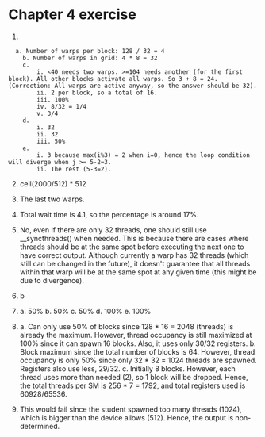 # Chapter 4 exercise
1.  
```
  a. Number of warps per block: 128 / 32 = 4
    b. Number of warps in grid: 4 * 8 = 32
    c.
        i. <40 needs two warps. >=104 needs another (for the first block). All other blocks activate all warps. So 3 + 8 = 24. (Correction: All warps are active anyway, so the answer should be 32).
        ii. 2 per block, so a total of 16.
        iii. 100%
        iv. 8/32 = 1/4
        v. 3/4
    d.
        i. 32
        ii. 32
        iii. 50%
    e.
        i. 3 because max(i%3) = 2 when i=0, hence the loop condition will diverge when j >= 5-2=3.
        ii. The rest (5-3=2).
```

2.  ceil(2000/512) * 512

3.  The last two warps.

4.  Total wait time is 4.1, so the percentage is around 17%.

5.  No, even if there are only 32 threads, one should still use __syncthreads() when needed. This is because there are cases where threads should be at the same spot before executing the next one to have correct output. Although currently a warp has 32 threads (which still can be changed in the future), it doesn't guarantee that all threads within that warp will be at the same spot at any given time (this might be due to divergence).

6.  b

7.  a. 50%
    b. 50%
    c. 50%
    d. 100%
    e. 100%

8.  a. Can only use 50% of blocks since 128 * 16 = 2048 (threads) is already the maximum. However, thread occupancy is still maximized at 100% since it can spawn 16 blocks. Also, it uses only 30/32 registers.
    b. Block maximum since the total number of blocks is 64. However, thread occupancy is only 50% since only 32 * 32 = 1024 threads are spawned. Registers also use less, 29/32.
    c. Initially 8 blocks. However, each thread uses more than needed (2), so 1 block will be dropped. Hence, the total threads per SM is 256 * 7 = 1792, and total registers used is 60928/65536.

9.  This would fail since the student spawned too many threads (1024), which is bigger than the device allows (512). Hence, the output is non-determined.
